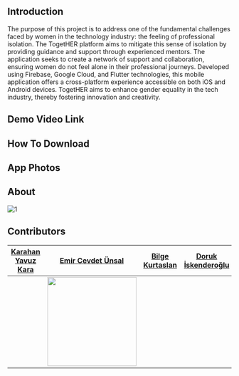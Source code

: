 
## Introduction
The purpose of this project is to address one of the fundamental challenges faced by women in the technology industry: the feeling of professional isolation. The TogetHER platform aims to mitigate this sense of isolation by providing guidance and support through experienced mentors. The application seeks to create a network of support and collaboration, ensuring women do not feel alone in their professional journeys. Developed using Firebase, Google Cloud, and Flutter technologies, this mobile application offers a cross-platform experience accessible on both iOS and Android devices. TogetHER aims to enhance gender equality in the tech industry, thereby fostering innovation and creativity.

## Demo Video Link

## How To Download

## App Photos

## About

![1](https://github.com/emircevdet/SC-Project/assets/145847994/272f2b13-81c6-478f-8cfb-70cc686847a7)


## Contributors
|[Karahan Yavuz Kara](https://github.com/karahanyavuzkara)| [Emir Cevdet Ünsal](https://github.com/emircevdet) | [Bilge Kurtaslan](https://github.com/wreelds)|[Doruk İskenderoğlu](https://github.com/DorukIskenderoglu)|
|---|---|---|---|
|| <img height="200px" src="https://avatars.githubusercontent.com/u/145847994?v=4"  /> |||














